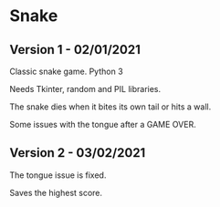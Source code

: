 # Snake

## Version 1 - 02/01/2021

Classic snake game. Python 3

Needs Tkinter, random and PIL libraries.

The snake dies when it bites its own tail or hits a wall.

Some issues with the tongue after a GAME OVER.

## Version 2 - 03/02/2021

The tongue issue is fixed.

Saves the highest score.
